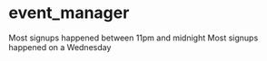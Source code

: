 # event_manager

Most signups happened between 11pm and midnight
Most signups happened on a Wednesday